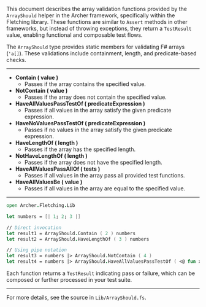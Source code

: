 
<!-- (dl
(section-meta
  (title ArrayShould Array Validation Functions)
)
) -->

This document describes the array validation functions provided by the `ArrayShould` helper in the Archer framework, specifically within the Fletching library. These functions are similar to `Assert` methods in other frameworks, but instead of throwing exceptions, they return a `TestResult` value, enabling functional and composable test flows.


<!-- (dl (# Overview)) -->

The `ArrayShould` type provides static members for validating F# arrays (`'a[]`). These validations include containment, length, and predicate-based checks.

---


<!-- (dl (# Array Validation Methods)) -->

- **Contain ( value )**
  - Passes if the array contains the specified value.
- **NotContain ( value )**
  - Passes if the array does not contain the specified value.
- **HaveAllValuesPassTestOf ( predicateExpression )**
  - Passes if all values in the array satisfy the given predicate expression.
- **HaveNoValuesPassTestOf ( predicateExpression )**
  - Passes if no values in the array satisfy the given predicate expression.
- **HaveLengthOf ( length )**
  - Passes if the array has the specified length.
- **NotHaveLengthOf ( length )**
  - Passes if the array does not have the specified length.
- **HaveAllValuesPassAllOf ( tests )**
  - Passes if all values in the array pass all provided test functions.
- **HaveAllValuesBe ( value )**
  - Passes if all values in the array are equal to the specified value.

---


<!-- (dl (# Usage Example)) -->

```fsharp
open Archer.Fletching.Lib

let numbers = [| 1; 2; 3 |]

// Direct invocation
let result1 = ArrayShould.Contain ( 2 ) numbers
let result2 = ArrayShould.HaveLengthOf ( 3 ) numbers

// Using pipe notation
let result3 = numbers |> ArrayShould.NotContain ( 4 )
let result4 = numbers |> ArrayShould.HaveAllValuesPassTestOf ( <@ fun x -> x > 0 @> )
```

Each function returns a `TestResult` indicating pass or failure, which can be composed or further processed in your test suite.

---

For more details, see the source in `Lib/ArrayShould.fs`.
